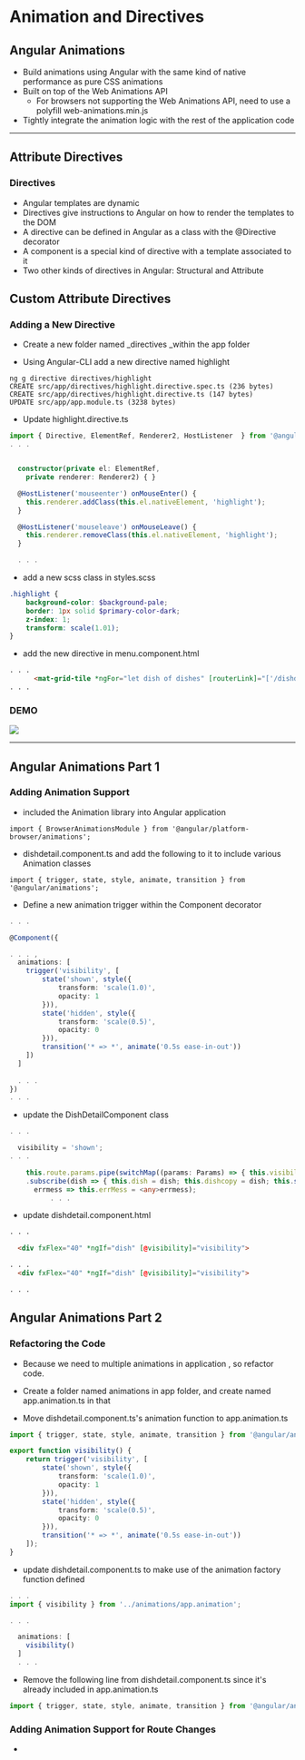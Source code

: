 # Animation and Directives

## Angular Animations

* Build animations using Angular with the same kind of native performance as pure CSS animations
* Built on top of the Web Animations API
  * For browsers not supporting the Web Animations API, need to use a polyfill web-animations.min.js
* Tightly integrate the animation logic with the rest of the application code

---

## Attribute Directives

### Directives

* Angular templates are dynamic
* Directives give instructions to Angular on how to render the templates to the DOM
* A directive can be defined in Angular as a class with the @Directive decorator
* A component is a special kind of directive with a template associated to it
* Two other kinds of directives in Angular: Structural and Attribute

## Custom Attribute Directives

### Adding a New Directive

* Create a new folder named \_directives \_within the app folder

* Using Angular-CLI add a new directive named highlight

```
ng g directive directives/highlight
CREATE src/app/directives/highlight.directive.spec.ts (236 bytes)
CREATE src/app/directives/highlight.directive.ts (147 bytes)
UPDATE src/app/app.module.ts (3238 bytes)
```

* Update highlight.directive.ts

```ts
import { Directive, ElementRef, Renderer2, HostListener  } from '@angular/core';
. . .


  constructor(private el: ElementRef,
    private renderer: Renderer2) { }

  @HostListener('mouseenter') onMouseEnter() {
    this.renderer.addClass(this.el.nativeElement, 'highlight');
  }

  @HostListener('mouseleave') onMouseLeave() {
    this.renderer.removeClass(this.el.nativeElement, 'highlight');
  }

  . . .
```

* add a new scss class in styles.scss

```scss
.highlight {
    background-color: $background-pale;
    border: 1px solid $primary-color-dark;
    z-index: 1;
    transform: scale(1.01);
}
```

* add the new directive in menu.component.html

```html
. . .
      <mat-grid-tile *ngFor="let dish of dishes" [routerLink]="['/dishdetail', dish.id]" appHighlight>
. . .
```

### DEMO

![](/assets/L2W4_3DirectiveDemo.png)

---

## Angular Animations Part 1

### Adding Animation Support

* included the Animation library into Angular application

```
import { BrowserAnimationsModule } from '@angular/platform-browser/animations';

```

* dishdetail.component.ts and add the following to it to include various Animation classes

```
import { trigger, state, style, animate, transition } from '@angular/animations';
```

* Define a new animation trigger within the Component decorator

```ts
. . .

@Component({

. . . ,
  animations: [
    trigger('visibility', [
        state('shown', style({
            transform: 'scale(1.0)',
            opacity: 1
        })),
        state('hidden', style({
            transform: 'scale(0.5)',
            opacity: 0
        })),
        transition('* => *', animate('0.5s ease-in-out'))
    ])
  ]
  
  . . .
})
. . .
```

* update the DishDetailComponent class

```ts
. . .

  visibility = 'shown';
. . .

    this.route.params.pipe(switchMap((params: Params) => { this.visibility = 'hidden'; return this.dishservice.getDish(+params['id']); }))
    .subscribe(dish => { this.dish = dish; this.dishcopy = dish; this.setPrevNext(dish.id); this.visibility = 'shown'; },
      errmess => this.errMess = <any>errmess);
          . . .
```

* update dishdetail.component.html

```html
. . .

  <div fxFlex="40" *ngIf="dish" [@visibility]="visibility">

. . .
  <div fxFlex="40" *ngIf="dish" [@visibility]="visibility">

. . .
```

## Angular Animations Part 2

### Refactoring the Code

* Because we need to multiple animations in application , so refactor code.

* Create a folder named animations in app folder, and create named app.animation.ts in that

* Move dishdetail.component.ts's animation function to app.animation.ts

```ts
import { trigger, state, style, animate, transition } from '@angular/animations';

export function visibility() {
    return trigger('visibility', [
        state('shown', style({
            transform: 'scale(1.0)',
            opacity: 1
        })),
        state('hidden', style({
            transform: 'scale(0.5)',
            opacity: 0
        })),
        transition('* => *', animate('0.5s ease-in-out'))
    ]);
}
```

* update dishdetail.component.ts to make use of the animation factory function defined

```ts
. . .
import { visibility } from '../animations/app.animation';

. . .

  animations: [
    visibility()
  ]
  . . .
```

* Remove the following line from dishdetail.component.ts since it's already included in app.animation.ts

```ts
import { trigger, state, style, animate, transition } from '@angular/animations';
```

### Adding Animation Support for Route Changes

* 
  



